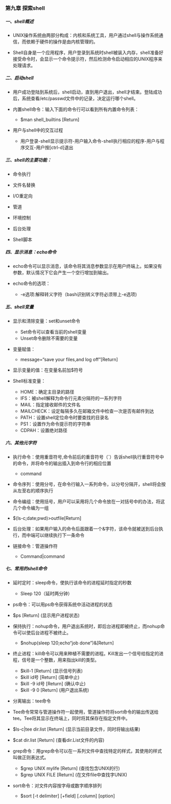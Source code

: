 ### 第九章 探索shell

##### 一、shell概述

* UNIX操作系统由两部分构成：内核和系统工具，用户通过shell与操作系统通信，而依赖于硬件的操作是由内核管理的。

* Shell自身是一个应用程序，用户登录到系统时shell被装入内存，shell准备好接受命令时，会显示一个命令提示符，然后检测命令启动相应的UNIX程序来处理请求。

##### 二、启动shell

* 用户成功登陆到系统后，shell启动，直到用户退出，shell才结束。登陆成功后，系统查看/etc/passwd文件中的记录，决定运行哪个shell。

* 内置shell命令：输入下面的命令行可以看到所有内置命令列表：

	* $man shell_builtins [Return]

* 用户与shell中的交互过程
  * 用户登录-shell显示提示符-用户输入命令-shell执行相应的程序-用户与程序交互-用户按[ctrl-d]退出

##### 三、shell的主要功能：

* 命令执行

* 文件名替换

* I/O重定向

* 管道

* 环境控制

* 后台处理

* Shell脚本

##### 四、显示消息：echo命令

* echo命令可以显示消息，该命令将其消息参数显示在用户终端上。如果没有参数，默认情况下它会产生一个空行增加到输出。

* echo命令的选项：
  * -e选项:解释转义字符（bash识别转义字符必须带上-e选项)

##### 五、shell变量

* 显示和清除变量：set和unset命令
  * Set命令可以查看当前的shell变量
  * Unset命令删除不需要的变量

* 变量赋值：
  * message=“save your files,and log off”[Return]

* 显示变量的值：在变量名前加$符号

* Shell标准变量：
  * HOME：确定主目录的路径
  * IFS：被shell解释为命令行元素分隔符的一系列字符
  * MAIL：指定接收邮件的文件名
  * MAILCHECK：设定每隔多久在邮箱文件中检查一次是否有邮件到达
  * PATH：设置shell定位命令时要查找的目录名
  * PS1：设置作为命令提示符的字符串
  * CDPAH：设置绝对路径

##### 六、其他元字符

* 执行命令：使用重音符号,命令前后的重音符号（`）告诉shell执行重音符号中的命令，并将命令的输出插入到命令行的相应位置
  * command

* 命令序列：使用分号，在命令行输入一系列命令，以分号分隔开，shell将会按从左至右的顺序执行

*  命令编组：使用括号，用户可以采用将几个命令放在一对括号中的办法，将这几个命令编为一组
  * $(ls-c;date;pwd)>outfile[Return]

*  后台处理：如果用户输入的命令后面跟着一个&字符，该命令就被送到后台执行，而中端可以继续执行下一条命令

* 链接命令：管道操作符
  * Command|command

##### 七、常用的shell命令

* 延时定时：sleep命令，使执行该命令的进程延时指定的秒数
  * Sleep 120（延时两分钟）

*  ps命令：可以用ps命令获得系统中活动进程的状态
  * $ps [Return] (显示用户进程状态)

* 保持执行：nohup命令，用户退出系统时，即后台进程即被终止，而nohup命令可以使后台进程不被终止。
  * $nohup(sleep 120;echo“job done”)&[Return]

* 终止进程：kill命令可以用来种植不需要的进程。Kill发出一个信号给指定的进程，信号是一个整数，用来指出kill的类型。
  * $kill-1 [Return] (显示信号列表)
  * $kill id号 [Return] (简单中止)
  * $kill -9 id号 [Return] (确认中止)
  * $kill -9 0 [Return] (用户退出系统)

*  分离输出：tee命令
  * Tee命令常常与管道操作符一起使用，管道操作符将sort命令的输出传送给tee。Tee将其显示在终端上，同时将其保存在指定文件中。
  * $ls-c|tee dir.list [Return] (显示当前目录文件，同时将输出结果)
  * $cat dir.list [Return] (查看dir.List文件的内容)

* grep命令：用grep命令可以在一系列文件中查找特定的样式，其使用的样式叫做正则表达式。
  * $grep UNIX mylife [Return] (查找包含UNIX的行)
  * $grep UNIX FILE [Return] (在文件file中查找字UNIX)

* sort命令：对文件内容按字母或数字顺序排列
  * $sort [-t delimiter] [+field] [.column] [option]